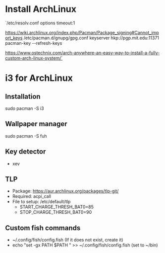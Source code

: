 # Install ArchLinux

`/etc/resolv.conf
options timeout:1

https://wiki.archlinux.org/index.php/Pacman/Package_signing#Cannot_import_keys
/etc/pacman.d/gnupg/gpg.conf
keyserver hkp://pgp.mit.edu:11371
pacman-key --refresh-keys

https://www.ostechnix.com/arch-anywhere-an-easy-way-to-install-a-fully-custom-arch-linux-system/`

# i3 for ArchLinux

## Installation
sudo pacman -S i3

## Wallpaper manager
sudo pacman -S fuh

## Key detector
 - xev
 
## TLP
 - Package: https://aur.archlinux.org/packages/tlp-git/
 - Required: acpi_call
 - File to setup: /etc/default/tlp
   * START_CHARGE_THRESH_BAT0=85
   * STOP_CHARGE_THRESH_BAT0=90
## Custom fish commands
 - ~/.config/fish/config.fish (If it does not exist, create it)
 - echo "set -gx PATH \$PATH <path>" >> ~/.config/fish/config.fish (set <path> to ~/bin)

